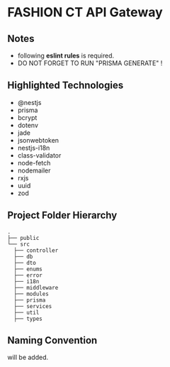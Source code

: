 # FASHION CT API Gateway

## Notes

- following **eslint rules** is required.
- DO NOT FORGET TO RUN "PRISMA GENERATE" !

## Highlighted Technologies

- @nestjs
- prisma
- bcrypt
- dotenv
- jade
- jsonwebtoken
- nestjs-i18n
- class-validator
- node-fetch
- nodemailer
- rxjs
- uuid
- zod

## Project Folder Hierarchy

    .
    ├── public
    └── src
      ├── controller
      ├── db
      ├── dto
      ├── enums
      ├── error
      ├── i18n
      ├── middleware
      ├── modules
      ├── prisma
      ├── services
      ├── util
      ├── types

## Naming Convention

will be added.
